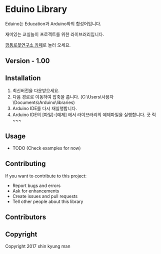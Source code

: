 # Eduino Library

Eduino는 Education과 Arduino와의 합성어입니다.

재미있는 교실놀이 프로젝트를 위한 라이브러리입니다.

[깡통로봇연구소 카페](http://cafe.naver.com/gcanrobot)로 놀러 오세요.

## Version - 1.00

## Installation
1. 최신버전을 다운받으세요.
2. 다음 경로로 이동하여 압축을 풉니다. (C:\Users\사용자\Documents\Arduino\libraries)
3. Arduino IDE를 다시 재실행합니다.
4. Arduino IDE의 [파일]-[예제] 에서 라이브러리의 예제파일을 실행합니다. 긋 럭~~~

## Usage
- TODO (Check examples for now)

## Contributing
If you want to contribute to this project:
- Report bugs and errors
- Ask for enhancements
- Create issues and pull requests
- Tell other people about this library

## Contributors


## Copyright
Copyright 2017 shin kyung man
